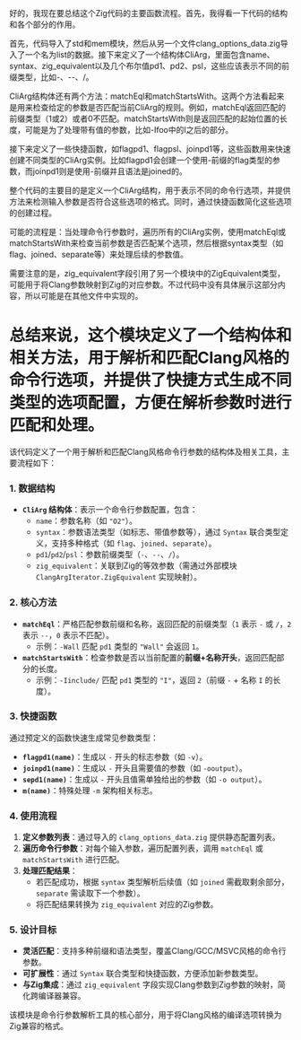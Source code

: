 好的，我现在要总结这个Zig代码的主要函数流程。首先，我得看一下代码的结构和各个部分的作用。

首先，代码导入了std和mem模块，然后从另一个文件clang_options_data.zig导入了一个名为list的数据。接下来定义了一个结构体CliArg，里面包含name、syntax、zig_equivalent以及几个布尔值pd1、pd2、psl，这些应该表示不同的前缀类型，比如-、--、/。

CliArg结构体还有两个方法：matchEql和matchStartsWith。这两个方法看起来是用来检查给定的参数是否匹配当前CliArg的规则。例如，matchEql返回匹配的前缀类型（1或2）或者0不匹配。matchStartsWith则是返回匹配的起始位置的长度，可能是为了处理带有值的参数，比如-Ifoo中的I之后的部分。

接下来定义了一些快捷函数，如flagpd1、flagpsl、joinpd1等，这些函数用来快速创建不同类型的CliArg实例。比如flagpd1会创建一个使用-前缀的flag类型的参数，而joinpd1则是使用-前缀并且语法是joined的。

整个代码的主要目的是定义一个CliArg结构，用于表示不同的命令行选项，并提供方法来检测输入参数是否符合这些选项的格式。同时，通过快捷函数简化这些选项的创建过程。

可能的流程是：当处理命令行参数时，遍历所有的CliArg实例，使用matchEql或matchStartsWith来检查当前参数是否匹配某个选项，然后根据syntax类型（如flag、joined、separate等）来处理后续的参数值。

需要注意的是，zig_equivalent字段引用了另一个模块中的ZigEquivalent类型，可能用于将Clang参数映射到Zig的对应参数。不过代码中没有具体展示这部分内容，所以可能是在其他文件中实现的。

总结来说，这个模块定义了一个结构体和相关方法，用于解析和匹配Clang风格的命令行选项，并提供了快捷方式生成不同类型的选项配置，方便在解析参数时进行匹配和处理。
================================================
该代码定义了一个用于解析和匹配Clang风格命令行参数的结构体及相关工具，主要流程如下：

### 1. **数据结构**
- **`CliArg` 结构体**：表示一个命令行参数配置，包含：
  - `name`：参数名称（如 `"O2"`）。
  - `syntax`：参数语法类型（如标志、带值参数等），通过 `Syntax` 联合类型定义，支持多种格式（如 `flag`、`joined`、`separate`）。
  - `pd1`/`pd2`/`psl`：参数前缀类型（`-`、`--`、`/`）。
  - `zig_equivalent`：关联到Zig的等效参数（需通过外部模块 `ClangArgIterator.ZigEquivalent` 实现映射）。

### 2. **核心方法**
- **`matchEql`**：严格匹配参数前缀和名称，返回匹配的前缀类型（`1` 表示 `-` 或 `/`，`2` 表示 `--`，`0` 表示不匹配）。
  - 示例：`-Wall` 匹配 `pd1` 类型的 `"Wall"` 会返回 `1`。
- **`matchStartsWith`**：检查参数是否以当前配置的**前缀+名称开头**，返回匹配部分的长度。
  - 示例：`-Iinclude/` 匹配 `pd1` 类型的 `"I"`，返回 `2`（前缀 `-` + 名称 `I` 的长度）。

### 3. **快捷函数**
通过预定义的函数快速生成常见参数类型：
- **`flagpd1(name)`**：生成以 `-` 开头的标志参数（如 `-v`）。
- **`joinpd1(name)`**：生成以 `-` 开头且需要值的参数（如 `-ooutput`）。
- **`sepd1(name)`**：生成以 `-` 开头且值需单独给出的参数（如 `-o output`）。
- **`m(name)`**：特殊处理 `-m` 架构相关标志。

### 4. **使用流程**
1. **定义参数列表**：通过导入的 `clang_options_data.zig` 提供静态配置列表。
2. **遍历命令行参数**：对每个输入参数，遍历配置列表，调用 `matchEql` 或 `matchStartsWith` 进行匹配。
3. **处理匹配结果**：
   - 若匹配成功，根据 `syntax` 类型解析后续值（如 `joined` 需截取剩余部分，`separate` 需读取下一个参数）。
   - 将匹配结果转换为 `zig_equivalent` 对应的Zig参数。

### 5. **设计目标**
- **灵活匹配**：支持多种前缀和语法类型，覆盖Clang/GCC/MSVC风格的命令行参数。
- **可扩展性**：通过 `Syntax` 联合类型和快捷函数，方便添加新参数类型。
- **与Zig集成**：通过 `zig_equivalent` 字段实现Clang参数到Zig参数的映射，简化跨编译器兼容。

该模块是命令行参数解析工具的核心部分，用于将Clang风格的编译选项转换为Zig兼容的格式。